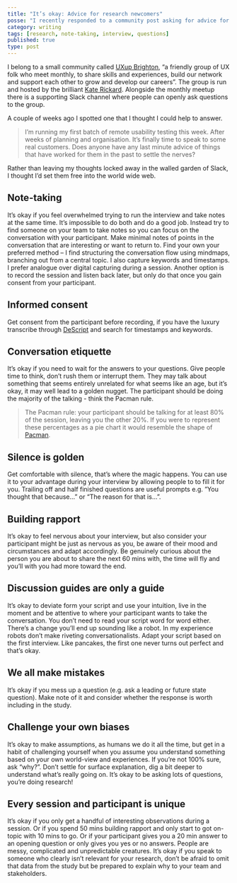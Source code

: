 ```yaml
---
title: "It’s okay: Advice for research newcomers"
posse: "I recently responded to a community post asking for advice for settling nerves during a first time customer research activity."
category: writing
tags: [research, note-taking, interview, questions]
published: true
type: post
---
```


I belong to a small community called [UXup Brighton](https://twitter.com/UXup_Brighton), “a friendly group of UX folk who meet monthly, to share skills and experiences, build our network and support each other to grow and develop our careers”. The group is run and hosted by the brilliant [Kate Rickard](https://twitter.com/katerickard_x). Alongside the monthly meetup there is a supporting Slack channel where people can openly ask questions to the group.

A couple of weeks ago I spotted one that I thought I could help to answer.

> I’m running my first batch of remote usability testing this week. After weeks of planning and organisation. It’s finally time to speak to some real customers. Does anyone have any last minute advice of things that have worked for them in the past to settle the nerves?

Rather than leaving my thoughts locked away in the walled garden of Slack, I thought I’d set them free into the world wide web.

## Note-taking

It’s okay if you feel overwhelmed trying to run the interview and take notes at the same time. It’s impossible to do both and do a good job. Instead try to find someone on your team to take notes so you can focus on the conversation with your participant. Make minimal notes of points in the conversation that are interesting or want to return to. Find your own your preferred method – I find structuring the conversation flow using mindmaps, branching out from a central topic. I also capture keywords and timestamps. I prefer analogue over digital capturing during a session. Another option is to record the session and listen back later, but only do that once you gain consent from your participant.

## Informed consent

Get consent from the participant before recording, if you have the luxury transcribe through [DeScript](https://www.descript.com/) and search for timestamps and keywords.

## Conversation etiquette

It’s okay if you need to wait for the answers to your questions. Give people time to think, don’t rush them or interrupt them. They may talk about something that seems entirely unrelated for what seems like an age, but it’s okay, it may well lead to a golden nugget. The participant should be doing the majority of the talking - think the Pacman rule.

> The Pacman rule: your participant should be talking for at least 80% of the session, leaving you the other 20%. If you were to represent these percentages as a pie chart it would resemble the shape of [Pacman](https://duckduckgo.com/?q=pacman&kp=1&t=ffab&iax=images&ia=images).

## Silence is golden

Get comfortable with silence, that’s where the magic happens. You can use it to your advantage during your interview by allowing people to to fill it for you. Trailing off and half finished questions are useful prompts e.g. ”You thought that because…” or “The reason for that is…”.

## Building rapport

It’s okay to feel nervous about your interview, but also consider your participant might be just as nervous as you, be aware of their mood and circumstances and adapt accordingly. Be genuinely curious about the person you are about to share the next 60 mins with, the time will fly and you’ll with you had more toward the end.

## Discussion guides are only a guide

It’s okay to deviate form your script and use your intuition, live in the moment and be attentive to where your participant wants to take the conversation. You don’t need to read your script word for word either. There’s a change you’ll end up sounding like a robot. In my experience robots don’t make riveting conversationalists. Adapt your script based on the first interview. Like pancakes, the first one never turns out perfect and that’s okay.

## We all make mistakes

It’s okay if you mess up a question (e.g. ask a leading or future state question). Make note of it and consider whether the response is worth including in the study.

## Challenge your own biases

It’s okay to make assumptions, as humans we do it all the time, but get in a habit of challenging yourself when you assume you understand something based on your own world-view and experiences. If you’re not 100% sure, ask “why?”. Don’t settle for surface explanation, dig a bit deeper to understand what’s really going on. It’s okay to be asking lots of questions, you’re doing research!

## Every session and participant is unique

It’s okay if you only get a handful of interesting observations during a session. Or if you spend 50 mins building rapport and only start to got on-topic with 10 mins to go. Or if your participant gives you a 20 min answer to an opening question or only gives you yes or no answers. People are messy, complicated and unpredictable creatures. It’s okay if you speak to someone who clearly isn’t relevant for your research, don’t be afraid to omit that data from the study but be prepared to explain why to your team and stakeholders.
